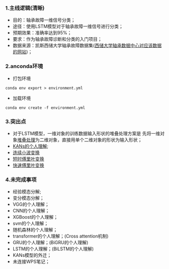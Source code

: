 ### 1.主线逻辑(清晰)

- 目的：轴承故障一维信号分类；
- 途径：使用LSTM模型对于轴承故障一维信号进行分类；
- 预期效果：准确率达到95%；
- 要求：作为轴承故障诊断和分类的入门项目；
- 数据来源：凯斯西储大学轴承故障数据集([西储大学轴承数据中心对应该数据的网站](https://link.csdn.net/?target=https%3A%2F%2Fengineering.case.edu%2Fbearingdatacenter%2Fwelcome))；

### 2.anconda环境

- 打包环境

``conda env export > environment.yml``

- 加载环境

``conda env create -f environment.yml``

### 3.突出点

- 对于LSTM模型，一维对象的训练数据输入形状的堆叠处理方案是 先将一维对象[堆叠处理](./LSTM/TRY.ipynb)为二维对象，直接用单个二维对象的形状为输入形状；
- [KANs的个人理解](./KANs/EXPLAINATION.md);
- [连续小波变换](./VGG/EXPLAINATION_CWT.md)
- [短时傅里叶变换](./VGG/EXPLAINATION_STFT.md)
- [快速傅里叶变换](./VGG/EXPLAINATION_FFT.md)

### 4.未完成事项

- 经验模态分解;
- 变分模态分解；
- VGG的个人理解；
- CNN的个人理解；
- XGBoost的个人理解；
- svm的个人理解；
- 随机森林的个人理解；
- transformer的个人理解；(Cross attention机制)
- GRU的个人理解；(BiGRU的个人理解)
- LSTM的个人理解；(BiLSTM的个人理解)
- KANs模型的外迁；
- 未连接WPS笔记；
